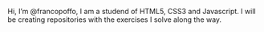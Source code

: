 Hi, I’m @francopoffo, I am a studend of HTML5, CSS3 and Javascript. I will be creating repositories with the exercises I solve along the way.
